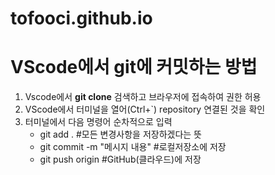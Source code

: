 # tofooci.github.io

# VScode에서 git에 커밋하는 방법
1. Vscode에서 __git clone__ 검색하고 브라우저에 접속하여 권한 허용
2. VScode에서 터미널을 열어(Ctrl+`) repository 연결된 것을 확인
3. 터미널에서 다음 명령어 순차적으로 입력
    * git add . #모든 변경사항을 저장하겠다는 뜻
    * git commit -m "메시지 내용" #로컬저장소에 저장
    * git push origin #GitHub(클라우드)에 저장